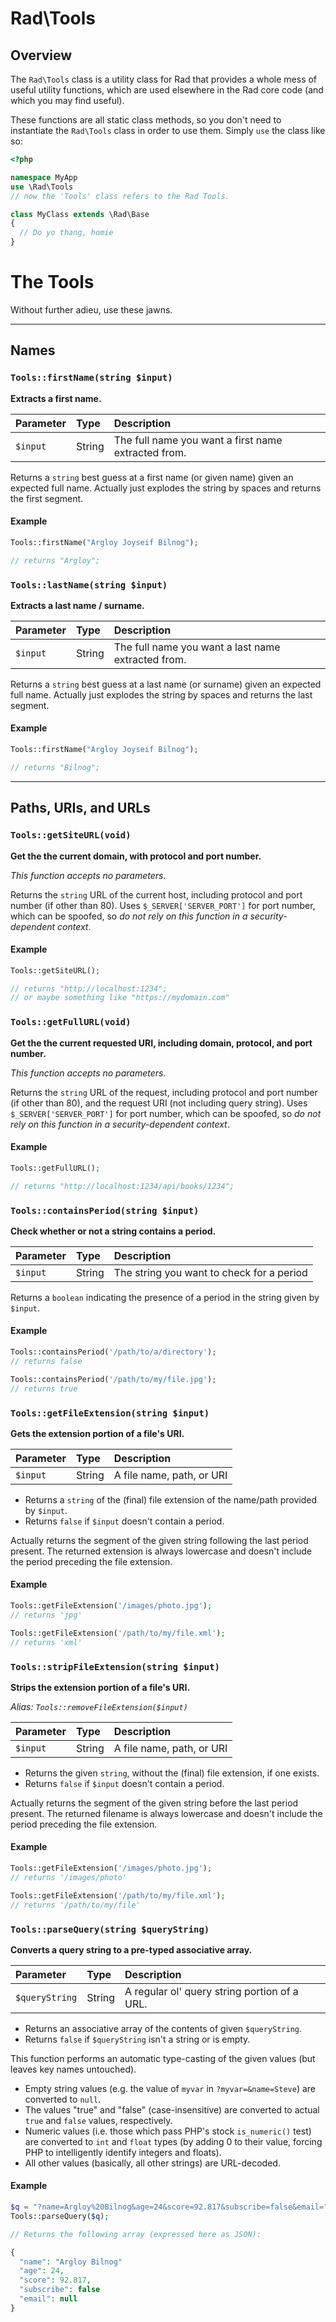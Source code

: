 # Rad\\Tools

## Overview

The `Rad\Tools` class is a utility class for Rad that provides a whole mess of useful utility functions, which are used elsewhere in the Rad core code (and which you may find useful).

These functions are all static class methods, so you don't need to instantiate the `Rad\Tools` class in order to use them. Simply `use` the class like so:

```php
<?php

namespace MyApp
use \Rad\Tools  
// now the 'Tools' class refers to the Rad Tools.

class MyClass extends \Rad\Base
{
  // Do yo thang, homie
}
```

# The Tools

Without further adieu, use these jawns.


---
## Names

### `Tools::firstName(string $input)`

**Extracts a first name.**

|Parameter|Type|Description|
|:--|:--|:--|
|`$input`|String|The full name you want a first name extracted from.

Returns a `string` best guess at a first name (or given name) given an expected full name. Actually just explodes the string by spaces and returns the first segment.

#### Example

```php
Tools::firstName("Argloy Joyseif Bilnog");

// returns "Argloy";
```


### `Tools::lastName(string $input)`

**Extracts a last name / surname.**

|Parameter|Type|Description|
|:--|:--|:--|
|`$input`|String|The full name you want a last name extracted from.

Returns a `string` best guess at a last name (or surname) given an expected full name. Actually just explodes the string by spaces and returns the last segment.

#### Example

```php
Tools::firstName("Argloy Joyseif Bilnog");

// returns "Bilnog";
```

---

## Paths, URIs, and URLs

### `Tools::getSiteURL(void)`

**Get the the current domain, with protocol and port number.**

*This function accepts no parameters.*

Returns the `string` URL of the current host, including protocol and port number (if other than 80). Uses `$_SERVER['SERVER_PORT']` for port number, which can be spoofed, so *do not rely on this function in a security-dependent context*.

#### Example

```php
Tools::getSiteURL();

// returns "http://localhost:1234";
// or maybe something like "https://mydomain.com"
```

### `Tools::getFullURL(void)`


**Get the the current requested URI, including domain, protocol, and port number.**

*This function accepts no parameters.*

Returns the `string` URL of the request, including protocol and port number (if other than 80), and the request URI (not including query string). Uses `$_SERVER['SERVER_PORT']` for port number, which can be spoofed, so *do not rely on this function in a security-dependent context*.

#### Example

```php
Tools::getFullURL();

// returns "http://localhost:1234/api/books/1234";
```

### `Tools::containsPeriod(string $input)`

**Check whether or not a string contains a period.**

|Parameter|Type|Description|
|:--|:--|:--|
|`$input`|String|The string you want to check for a period

Returns a `boolean` indicating the presence of a period in the string given by `$input`.

#### Example
```php
Tools::containsPeriod('/path/to/a/directory');
// returns false

Tools::containsPeriod('/path/to/my/file.jpg');
// returns true
```


### `Tools::getFileExtension(string $input)`

**Gets the extension portion of a file's URI.**

|Parameter|Type|Description|
|:--|:--|:--|
|`$input`|String|A file name, path, or URI

- Returns a `string` of the (final) file extension of the name/path provided by `$input`.
- Returns `false` if `$input` doesn't contain a period.

Actually returns the segment of the given string following the last period present. The returned extension is always lowercase and doesn't include the period preceding the file extension.

#### Example
```php
Tools::getFileExtension('/images/photo.jpg');
// returns 'jpg'

Tools::getFileExtension('/path/to/my/file.xml');
// returns 'xml'
```


### `Tools::stripFileExtension(string $input)`

**Strips the extension portion of a file's URI.**

*Alias: `Tools::removeFileExtension($input)`*

|Parameter|Type|Description|
|:--|:--|:--|
|`$input`|String|A file name, path, or URI

- Returns the given `string`, without the (final) file extension, if one exists.
- Returns `false` if `$input` doesn't contain a period.

Actually returns the segment of the given string before the last period present. The returned filename is always lowercase and doesn't include the period preceding the file extension.

#### Example
```php
Tools::getFileExtension('/images/photo.jpg');
// returns '/images/photo'

Tools::getFileExtension('/path/to/my/file.xml');
// returns '/path/to/my/file'
```


### `Tools::parseQuery(string $queryString)`

**Converts a query string to a pre-typed associative array.**

|Parameter|Type|Description
|:--|:--|:--
|`$queryString`|String|A regular ol' query string portion of a URL.|

 - Returns an associative array of the contents of given `$queryString`.
 - Returns `false` if `$queryString` isn't a string or is empty.

 This function performs an automatic type-casting of the given values (but leaves key names untouched).

 - Empty string values (e.g. the value of `myvar` in  `?myvar=&name=Steve`) are converted to `null`.
 - The values "true" and "false" (case-insensitive) are converted to actual `true` and `false` values, respectively.
 - Numeric values (i.e. those which pass PHP's stock `is_numeric()` test) are converted to `int` and `float` types (by adding 0 to their value, forcing PHP to intelligently identify integers and floats).
 - All other values (basically, all other strings) are URL-decoded.

 #### Example
```php
$q = "?name=Argloy%20Bilnog&age=24&score=92.817&subscribe=false&email="
Tools::parseQuery($q);

// Returns the following array (expressed here as JSON):

{
  "name": "Argloy Bilnog"
  "age": 24,
  "score": 92.817,
  "subscribe": false
  "email": null
}
```
